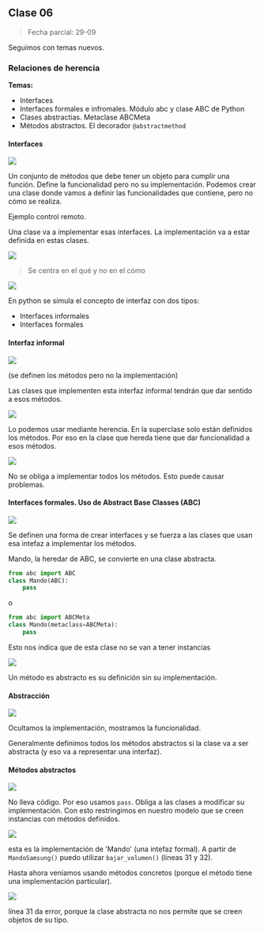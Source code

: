 ## Clase 06
> Fecha parcial: 29-09

Seguimos con temas nuevos.

### Relaciones de herencia

**Temas:**

- Interfaces
- Interfaces formales e infromales. Módulo abc y clase ABC de Python
- Clases abstractias. Metaclase ABCMeta
- Métodos abstractos. El decorador `@abstractmethod`

#### Interfaces
![](./121-assets/ppt-52-oop.png)

Un conjunto de métodos que debe tener un objeto para cumplir una función. Define la funcionalidad pero no su implementación. Podemos crear una clase donde vamos a definir las funcionalidades que contiene, pero no cómo se realiza.

Ejemplo control remoto.

Una clase va a implementar esas interfaces. La implementación va a estar definida en estas clases.

![](./121-assets/ppt-53-oop.png)

> Se centra en el qué y no en el cómo

![](./121-assets/ppt-54-oop.png)

En python se simula el concepto de interfaz con dos tipos:

- Interfaces informales
- Interfaces formales

#### Interfaz informal

![](./121-assets/ppt-55-oop.png)

(se definen los métodos pero no la implementación)

Las clases que implementen esta interfaz informal tendrán que dar sentido a esos métodos.

![](./121-assets/ppt-56-oop.png)

Lo podemos usar mediante herencia. En la superclase solo están definidos los métodos. Por eso en la clase que hereda tiene que dar funcionalidad a esos métodos.

![](./121-assets/ppt-57-oop.png)

No se obliga a implementar todos los métodos. Esto puede causar problemas.

#### Interfaces formales. Uso de Abstract Base Classes (ABC)

![](./121-assets/ppt-58-oop.png)

Se definen una forma de crear interfaces y se fuerza a las clases que usan esa intefaz a implementar los métodos.

Mando, la heredar de ABC, se convierte en una clase abstracta.

```py
from abc import ABC
class Mando(ABC):
	pass
```

o 

```py
from abc import ABCMeta
class Mando(metaclass=ABCMeta):
	pass
```

Esto nos indica que de esta clase no se van a tener instancias

![](./121-assets/ppt-59-oop.png)

Un método es abstracto es su definición sin su implementación.

#### Abstracción

![](./121-assets/ppt-60-oop.png)

Ocultamos la implementación, mostramos la funcionalidad.

Generalmente definimos todos los métodos abstractos si la clase va a ser abstracta (y eso va a representar una interfaz).

#### Métodos abstractos

![](./121-assets/ppt-61-oop.png)

No lleva código. Por eso usamos `pass`. Obliga a las clases a modificar su implementación. Con esto restringimos en nuestro modelo que se creen instancias con métodos definidos.

![](./121-assets/ppt-62-oop.png)

esta es la implementación de 'Mando' (una intefaz formal). A partir de `MandoSamsung()` puedo utilizar `bajar_volumen()` (lineas 31 y 32).

Hasta ahora veníamos usando métodos concretos (porque el método tiene una implementación particular).

![](./121-assets/ppt-63-oop.png)

línea 31 da error, porque la clase abstracta no nos permite que se creen objetos de su tipo.

